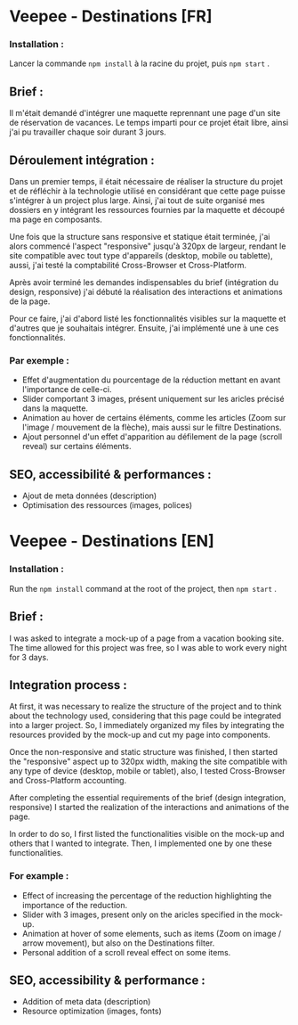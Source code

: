 # Veepee - Destinations [FR]

### Installation : 
Lancer la commande `npm install` à la racine du projet, puis `npm start` .

## Brief : 
Il m'était demandé d'intégrer une maquette reprennant une page d'un site de réservation de vacances.
Le temps imparti pour ce projet était libre, ainsi j'ai pu travailler chaque soir durant 3 jours.

## Déroulement intégration : 
Dans un premier temps, il était nécessaire de réaliser la structure du projet et de réfléchir à la technologie utilisé en considérant que cette page puisse s'intégrer à un project plus large.
Ainsi, j'ai tout de suite organisé mes dossiers en y intégrant les ressources fournies par la maquette et découpé ma page en composants.


Une fois que la structure sans responsive et statique était terminée, j'ai alors commencé l'aspect "responsive" jusqu'à 320px de largeur, rendant le site compatible avec tout type d'appareils (desktop, mobile ou tablette), aussi, j'ai testé la comptabilité Cross-Browser et Cross-Platform.

Après avoir terminé les demandes indispensables du brief (intégration du design, responsive) j'ai débuté la réalisation des interactions et animations de la page.

Pour ce faire, j'ai d'abord listé les fonctionnalités visibles sur la maquette et d'autres que je souhaitais intégrer. Ensuite, j'ai implémenté une à une ces fonctionnalités.

### Par exemple : 
- Effet d'augmentation du pourcentage de la réduction mettant en avant l'importance de celle-ci.
- Slider comportant 3 images, présent uniquement sur les aricles précisé dans la maquette.
- Animation au hover de certains éléments, comme les articles (Zoom sur l'image / mouvement de la flèche), mais aussi sur le filtre Destinations.
- Ajout personnel d'un effet d'apparition au défilement de la page (scroll reveal) sur certains éléments.

## SEO, accessibilité & performances : 
- Ajout de meta données (description)
- Optimisation des ressources (images, polices)



# Veepee - Destinations [EN]

### Installation : 
Run the `npm install` command at the root of the project, then `npm start` .

## Brief : 
I was asked to integrate a mock-up of a page from a vacation booking site.
The time allowed for this project was free, so I was able to work every night for 3 days.

## Integration process : 
At first, it was necessary to realize the structure of the project and to think about the technology used, considering that this page could be integrated into a larger project.
So, I immediately organized my files by integrating the resources provided by the mock-up and cut my page into components.


Once the non-responsive and static structure was finished, I then started the "responsive" aspect up to 320px width, making the site compatible with any type of device (desktop, mobile or tablet), also, I tested Cross-Browser and Cross-Platform accounting.

After completing the essential requirements of the brief (design integration, responsive) I started the realization of the interactions and animations of the page.

In order to do so, I first listed the functionalities visible on the mock-up and others that I wanted to integrate. Then, I implemented one by one these functionalities.

### For example : 
- Effect of increasing the percentage of the reduction highlighting the importance of the reduction.
- Slider with 3 images, present only on the aricles specified in the mock-up.
- Animation at hover of some elements, such as items (Zoom on image / arrow movement), but also on the Destinations filter.
- Personal addition of a scroll reveal effect on some items.

## SEO, accessibility & performance : 
- Addition of meta data (description)
- Resource optimization (images, fonts)
